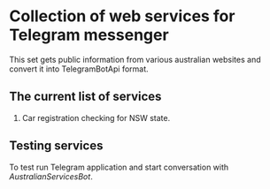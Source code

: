 # Collection of web services for Telegram messenger

This set gets public information from various australian websites and convert it into TelegramBotApi format.

## The current list of services

1. Car registration checking for NSW state.

## Testing services
To test run Telegram application and start conversation with *AustralianServicesBot*.
